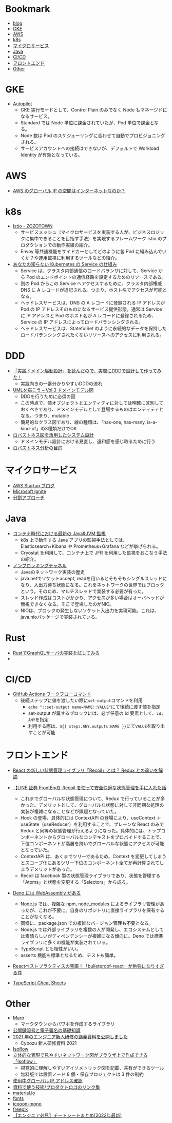 # Bookmark

<!-- @import "[TOC]" {cmd="toc" depthFrom=1 depthTo=6 orderedList=false} -->

<!-- code_chunk_output -->

- [blog](#blog)
- [GKE](#gke)
- [AWS](#aws)
- [k8s](#k8s)
- [マイクロサービス](#マイクロサービス)
- [Java](#java)
- [CI/CD](#cicd)
- [フロントエンド](#フロントエンド)
- [Other](#other)

<!-- /code_chunk_output -->

# GKE

- [Autopilot](https://medium.com/google-cloud-jp/gke-autopilot-87f8458ccf74)
  - GKE 実行モードとして、Control Plain のみでなく Node もマネージドになるサービス。
  - Standard では Node 単位に課金されていたが、Pod 単位で課金となる。
  - Node 数は Pod のスケジューリングに合わせて自動でプロビジョニングされる。
  - サービスアカウントへの接続はできないが、デフォルトで Workload Identity が有効となっている。

# AWS

- [AWS のグローバル IP の空間はインターネットなのか？](https://tech.nri-net.com/entry/2021/05/10/085654#:~:text=%E3%81%84%E3%81%84%E3%81%88%E3%80%82,%E3%83%8D%E3%83%83%E3%83%88%E3%83%AF%E3%83%BC%E3%82%AF%E3%82%92%E4%BD%BF%E7%94%A8%E3%81%97%E3%81%BE%E3%81%99%E3%80%82)

# k8s

- [Istio - ZOZOTOWN](https://techblog.zozo.com/entry/zozotown-istio-production-ready?amp=1&__twitter_impression=true)
  - サービスメッシュ（マイクロサービスを実装する人が、ビジネスロジックに集中できることを目指す手法）を実現するフレームワーク Istio のプロダクションでの動作実績の紹介。
  - Envoy 等共通機能をサイドカーとしてどのように各 Pod に組み込んでいくか？や運用監視に利用するツールなどの紹介。
- [あなたの知らない Kubernetes の Service の仕組み](https://eng-blog.iij.ad.jp/archives/9998)
  - Service は、クラスタ内部通信のロードバランサに対して、Service から Pod のエンドポイントの通信経路を設定するためのリソースである。
  - 別の Pod からこの Service へアクセスするために、クラスタ内部権威 DNS に A レコードが追記される。つまり、ホスト名でアクセスが可能となる。
  - ヘッドレスサービスは、DNS の A レコードに登録される IP アドレスが Pod の IP アドレスそのものになるサービス提供形態。通常は Service に IP アドレスと Pod のホスト名が A レコードに登録されるため、Service の IP アドレスによってロードバランシングされる。
  - ヘッドレスサービスは、StatefulSet のように永続的なデータを保持したロードバランシングされたくないリソースへのアクセスに利用される。

# DDD
- [「実践ドメイン駆動設計」を読んだので、実際にDDDで設計して作ってみた！](https://qiita.com/APPLE4869/items/d210ddc2cb1bfeea9338)
  - 実践向きの一番分かりやすいDDDの流れ
- [UMLを描こう – Vol.3 ドメインモデル図](https://blog.asial.co.jp/798)
  - DDDを行うために必須の図
  - この時点で、値オブジェクトとエンティティに対しては明確に区別しておくべきであり、ドメインモデルとして登場するものはエンティティとなる。つまり、mutable
  - 簡易的なクラス図であり、線の種類は、「has-one, has-many, is-a-kind-of」の3種類だけでOK
- [ロバストネス図を活用したシステム設計](https://thinkit.co.jp/article/13487)
  - ドメインモデル設計における見直し、違和感を感じ取るために行う
- [ロバストネス分析の目的](https://qiita.com/reoring/items/d3c5bb9506386404b297)

# マイクロサービス

- [AWS Startup ブログ](https://aws.amazon.com/jp/blogs/startup/techblog-microservices-introduction/)
- [Microsoft Ignite](https://docs.microsoft.com/ja-jp/azure/architecture/microservices/model/domain-analysis)
- [分割アプローチ](https://vpn-portal.isid.co.jp/ui/)

# Java

- [コンテナ時代における最新の Java&JVM 監視](https://b.chiroito.dev/entry/2021/06/23/163430)
  - k8s 上で動作する Java アプリの監視手法としては、Elasticsearch+Kibana や Prometheus+Grafana などが挙げられる。
  - Cryostat を利用して、コンテナ上で JFR を利用した監視をおこなう手法の紹介。
- [ノンブロッキングチャネル](https://www.techscore.com/tech/Java/JavaSE/NIO/5/)
  - Javaのネットワーク実装の歴史
  - java.netでソケットaccept, readを用いるとそもそもシングルスレッドになり、入出力待ち状態になる。これをネットワークの世界ではブロックという。そのため、マルチスレッドで実装する必要が有った。
  - スレッド作成はコストがかかり、アクセスが多い場合はオーバヘッドが無視できなくなる。そこで登場したのがNIO。
  - NIOは、ブロックの発生しないソケット入出力を実現可能。これは、java.nioパッケージで実装されている。

# Rust
- [RustでGraphQLサーバの実装を試してみる](https://zenn.dev/mkazutaka/articles/9b9228da5a741a)
- 

# CI/CD

- [GitHub Actions ワークフローコマンド](https://docs.github.com/ja/actions/reference/workflow-commands-for-github-actions)
  - 後続ステップに値を渡したい際に`set-output`コマンドを利用
    - `echo "::set-output name=NAME::VALUE"`にて後続に渡す値を指定
    - set-output が属するブロックには、必ず任意の id 要素として、`id: ANY`を指定
    - 利用する際は、`${{ steps.ANY.outputs.NAME }}`にて`VALUE`を取り出すことが可能

# フロントエンド

- [React の新しい状態管理ライブラリ「Recoil」とは？ Redux との違いを解説](https://ics.media/entry/210224/)
- [【LINE 証券 FrontEnd】Recoil を使って安全快適な状態管理を手に入れた話](https://engineering.linecorp.com/ja/blog/line-sec-frontend-using-recoil-to-get-a-safe-and-comfortable-state-management/)

  - これまでグローバルな状態管理について、Redux で行っていることが多かった。デメリットとして、グローバルな状態に対して非同期な処理の実装が複雑になることなどが課題となっていた。
  - Hook の登場、具体的には ContextAPI の登場により、useContext ＋ useState（useReducer）を利用することで、プレーンな React のみで Redux と同等の状態管理が行えるようになった。具体的には、トップコンポーネントからグローバルなコンテキストをプロバイドすることで、下位コンポーネントが階層を跨いでグローバルな状態にアクセスが可能となっていた。
  - ContextAPI は、あくまでツリーであるため、Context を変更してしまうとスコープ化にあるツリー下位のコンポーネント全てが再計算されてしまうデメリットがあった。
  - Recoil は facebook 製の状態管理ライブラリであり、状態を管理する「Atoms」と状態を変更する「Selectors」から成る。

- [Deno には WebAssembly がある](https://www.infoq.com/jp/articles/deno-loves-webassembly/)
  - Node.js では、複雑な npm, node_modules によるライブラリ管理があったが、これが不要に。自身のリポジトリに直接ライブラリを保有することがなくなる。
  - 同様に、package.json での複雑なバージョン管理も不要となる。
  - Node.js では外部ライブラリを複数の人が開発し、エコシステムとしては素晴らしいがディペンデンシーが複雑になる傾向に。Deno では標準ライブラリに多くの機能が実装されている。
  - TypeScript とも相性がいい。
  - asserts 機能も標準となるため、テストも簡単。
- [Reactベストプラクティスの宝庫！「bulletproof-react」が勉強になりすぎる件](https://zenn.dev/meijin/articles/bulletproof-react-is-best-architecture)
- [TypeScript Cheat Sheets](https://www.typescriptlang.org/cheatsheets)

# Other

- [Marp](https://zenn.dev/gakin/articles/set_up_marp_on_github_actions)
  - マークダウンからパワポを作成するライブラリ
- [公開鍵暗号と電子署名の基礎知識](https://qiita.com/kunichiko/items/ef5efdb41611d6cf7775)
- [2021 年のエンジニア新人研修の講義資料を公開しました](https://blog.cybozu.io/entry/2021/07/20/100000)
  - Cybozu 新人研修資料 2021
- [Isoflow](https://isoflow.io/)
- [立体的な表現で見やすいネットワーク図がブラウザ上で作成できる「Isoflow」](https://gigazine.net/news/20210722-isoflow/)
  - 視覚的に理解しやすいアイソメトリック図を記載、共有ができるツール
  - 無料版では設置ノード 8 個・保存プロジェクトは 3 件の制約
- [使用中グローバル IP アドレス確認](https://www.cman.jp/network/support/go_access.cgi)
- [資料で使う技術/プロダクトロゴのリンク集](https://qiita.com/tkit/items/932316c5f5f7b162b61e)
- [material.io](https://material.io/)
- [fonts](https://fonts.google.com/icons?icon.query=app)
- [icooon-mono](https://icooon-mono.com/tag/%E5%8B%89%E5%BC%B7%E4%BC%9A/)
- [freepik](https://jp.freepik.com/free-icon/jar-file-format_741926.htm)
- [【エンジニア必見】チートシートまとめ(2022年最新)](https://sbucks-blog.com/program/tool/cheatsheet/02-1/)
